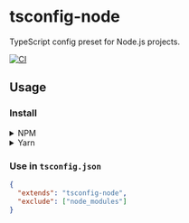 # tsconfig-node

TypeScript config preset for Node.js projects.

[![CI](https://github.com/phuctm97/tsconfig-node/actions/workflows/ci.yml/badge.svg)](https://github.com/phuctm97/tsconfig-node/actions/workflows/ci.yml)

## Usage

### Install

<details>
  <summary>NPM</summary>

```shell
npm i -D tsconfig-node
```

</details>

<details>
  <summary>Yarn</summary>

```shell
yarn add -D tsconfig-node
```

</details>

### Use in `tsconfig.json`

```json
{
  "extends": "tsconfig-node",
  "exclude": ["node_modules"]
}
```
